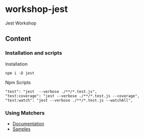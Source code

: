 # workshop-jest
Jest Workshop

## Content

### Installation and scripts

Installation

```
npm i -D jest
```

Npm Scripts

```
"test": "jest  --verbose ./**/*.test.js",
"test:coverage": "jest --verbose ./**/*.test.js --coverage",
"test:watch": "jest --verbose ./**/*.test.js --watchAll",
```


### Using Matchers

- [Documentation](https://jestjs.io/docs/en/using-matchers)
- [Samples](__test__/matchers.test.js)
